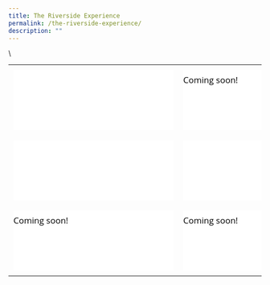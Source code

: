 ```yaml
---
title: The Riverside Experience
permalink: /the-riverside-experience/
description: ""
---
```

\

<table class="ccatbl" style="margin: 0px auto; outline: 0px; padding: 0px; display: block; width: auto !important; height: auto !important; border-collapse: collapse;"><tbody style="margin: 0px; outline: 0px; padding: 0px; display: block;"><tr style="margin: 0px; outline: 0px; padding: 0px; display: flex; justify-content: space-between;"><td style="margin: 0px; outline: 0px; padding: 10px; display: block; width: 318px;"><div class="iveo_pipe_pagetree_pinup iveo_gencon ive_eobj_center" width="290" style="margin: 0px; outline: 0px; padding: 0px; display: table; position: relative; clear: both; min-height: 10px; cursor: default; user-select: none; -webkit-tap-highlight-color: transparent; line-height: 24px !important; color: rgb(0, 0, 0); font-family: &quot;Open Sans&quot;, sans-serif; font-size: 17px; font-weight: 400; float: none !important; width: 290px;"><div class="ct-box  ct-simple-box  fx_none_ ive_droppable" style="margin: 0px; outline: 0px; padding: 0px; position: relative; width: 318px; box-sizing: border-box; background: transparent !important; color: rgb(0, 0, 0); line-height: 24px !important; font-family: &quot;Open Sans&quot;, sans-serif; font-size: 17px; font-weight: 400; overflow: visible;"><div class="picture_ " style="margin: 0px; outline: 0px; padding: 0px; line-height: 24px !important; color: rgb(0, 0, 0); font-family: &quot;Open Sans&quot;, sans-serif; font-size: 17px; font-weight: 400; position: relative; z-index: 10; width: 318px; box-sizing: border-box; display: block; overflow: hidden;"><img alt="Personalised Digital Learning Programme" src="https://riversidesec.moe.edu.sg/qql/slot/u178/2022/Riverside%20Experience/Photo%203.jpg" style="margin: 0px; outline: 0px; padding: 0px; border: 0px; max-width: 100%; width: 318px; vertical-align: bottom; pointer-events: none; height: 318px; position: absolute; top: 0px; left: 0px; object-fit: cover;"></div><div class="text_  left_" style="margin: 0px; outline: 0px; padding: 10px 0px; line-height: 24px !important; color: rgb(0, 0, 0); font-family: &quot;Open Sans&quot;, sans-serif; font-size: 17px; font-weight: 400; z-index: 20; width: 318px; position: relative; box-sizing: border-box; background: rgb(255, 255, 255);"><div class="title_ " style="margin: 0px; outline: 0px; padding: 0px; line-height: 24px; color: rgb(255, 255, 255); font-family: &quot;Open Sans&quot;, sans-serif; font-size: 18px; font-weight: 700; display: flex; width: 318px; height: 60px; position: absolute; top: -60px; left: 0px; justify-content: center; align-items: center; background: rgba(230, 20, 20, 0.8); text-transform: uppercase; opacity: 0;">PERSONALISED DIGITAL LEARNING PROGRAMME</div><div class="caption_ " style="margin: 0px; outline: 0px; padding: 0px; line-height: 20px; color: rgb(0, 0, 0); font-family: &quot;Open Sans&quot;, sans-serif; font-size: 17px; font-weight: 400; display: block; width: 308px; height: 100px; overflow: auto; text-align: left;"><br style="margin: 0px; outline: 0px; padding: 0px;"></div><div class="link_ " style="margin: 0px; outline: 0px; padding: 0px; line-height: 24px; color: inherit; font-family: &quot;Open Sans&quot;, sans-serif; font-size: 15.3px; font-weight: 400; word-break: break-all; position: static;"><a target="" href="https://riversidesec.moe.edu.sg/the-riverside-experience/personalised-digital-learning-programme" style="margin: 0px; outline: 0px; padding: 0px; color: inherit; font-weight: 400; text-decoration: underline; background: transparent; display: block; width: 318px; height: 60px; text-indent: -9999px; position: absolute; left: 0px; top: -80px;">Personalised Digital Learning Programme</a></div></div></div><div class="iveo_pipe" style="margin: 0px; outline: 0px; padding: 0px; position: absolute; top: -3000px; width: 0px; height: 0px; overflow: hidden; line-height: 24px !important; color: rgb(0, 0, 0); font-family: &quot;Open Sans&quot;, sans-serif; font-size: 17px; font-weight: 400;"><img align="center" width="290" id="call://pagetree/pinup" class="pipeobj" src="https://riversidesec.moe.edu.sg/pix/spacer.gif" alt="" style="margin: 0px; outline: 0px; padding: 0px; border: none; max-width: 100%; width: 290px;"></div></div></td><td style="margin: 0px; outline: 0px; padding: 10px; display: block; width: 318px;"><div class="iveo_pipe_pagetree_pinup iveo_gencon ive_eobj_center" width="290" style="margin: 0px; outline: 0px; padding: 0px; display: table; position: relative; clear: both; min-height: 10px; cursor: default; user-select: none; -webkit-tap-highlight-color: transparent; line-height: 24px !important; color: rgb(0, 0, 0); font-family: &quot;Open Sans&quot;, sans-serif; font-size: 17px; font-weight: 400; float: none !important; width: 290px;"><div class="ct-box  ct-simple-box  fx_none_ ive_droppable" style="margin: 0px; outline: 0px; padding: 0px; position: relative; width: 318px; box-sizing: border-box; background: transparent !important; color: rgb(0, 0, 0); line-height: 24px !important; font-family: &quot;Open Sans&quot;, sans-serif; font-size: 17px; font-weight: 400; overflow: visible;"><div class="picture_ " style="margin: 0px; outline: 0px; padding: 0px; line-height: 24px !important; color: rgb(0, 0, 0); font-family: &quot;Open Sans&quot;, sans-serif; font-size: 17px; font-weight: 400; position: relative; z-index: 10; width: 318px; box-sizing: border-box; display: block; overflow: hidden;"><img alt="Full Subject Based Banding" src="https://riversidesec.moe.edu.sg/qql/slot/u178/2022/Riverside%20Experience/sothumbnail5.jpg" style="margin: 0px; outline: 0px; padding: 0px; border: 0px; max-width: 100%; width: 318px; vertical-align: bottom; pointer-events: none; height: 318px; position: absolute; top: 0px; left: 0px; object-fit: cover;"></div><div class="text_  left_" style="margin: 0px; outline: 0px; padding: 10px 0px; line-height: 24px !important; color: rgb(0, 0, 0); font-family: &quot;Open Sans&quot;, sans-serif; font-size: 17px; font-weight: 400; z-index: 20; width: 318px; position: relative; box-sizing: border-box; background: rgb(255, 255, 255);"><div class="title_ " style="margin: 0px; outline: 0px; padding: 0px; line-height: 24px; color: rgb(255, 255, 255); font-family: &quot;Open Sans&quot;, sans-serif; font-size: 18px; font-weight: 700; display: flex; width: 318px; height: 60px; position: absolute; top: -60px; left: 0px; justify-content: center; align-items: center; background: rgba(230, 20, 20, 0.8); text-transform: uppercase; opacity: 0;">FULL SUBJECT BASED BANDING</div><div class="caption_ " style="margin: 0px; outline: 0px; padding: 0px; line-height: 20px; color: rgb(0, 0, 0); font-family: &quot;Open Sans&quot;, sans-serif; font-size: 17px; font-weight: 400; display: block; width: 318px; height: 100px; overflow: auto; text-align: left;">Coming soon!</div><div class="link_ " style="margin: 0px; outline: 0px; padding: 0px; line-height: 24px; color: inherit; font-family: &quot;Open Sans&quot;, sans-serif; font-size: 15.3px; font-weight: 400; word-break: break-all; position: static;"><a target="" href="https://riversidesec.moe.edu.sg/the-riverside-experience/full-subject-based-banding" style="margin: 0px; outline: 0px; padding: 0px; color: inherit; font-weight: 400; text-decoration: underline; background: transparent; display: block; width: 318px; height: 60px; text-indent: -9999px; position: absolute; left: 0px; top: -80px;">Full Subject Based Banding</a></div></div></div><div class="iveo_pipe" style="margin: 0px; outline: 0px; padding: 0px; position: absolute; top: -3000px; width: 0px; height: 0px; overflow: hidden; line-height: 24px !important; color: rgb(0, 0, 0); font-family: &quot;Open Sans&quot;, sans-serif; font-size: 17px; font-weight: 400;"><img align="center" width="290" id="call://pagetree/pinup" class="pipeobj" src="https://riversidesec.moe.edu.sg/pix/spacer.gif" alt="" style="margin: 0px; outline: 0px; padding: 0px; border: none; max-width: 100%; width: 290px;"></div></div></td><td style="margin: 0px; outline: 0px; padding: 10px; display: block; width: 318px;"><div class="iveo_pipe_pagetree_pinup iveo_gencon ive_eobj_center" width="290" style="margin: 0px; outline: 0px; padding: 0px; display: table; position: relative; clear: both; min-height: 10px; cursor: default; user-select: none; -webkit-tap-highlight-color: transparent; line-height: 24px !important; color: rgb(0, 0, 0); font-family: &quot;Open Sans&quot;, sans-serif; font-size: 17px; font-weight: 400; float: none !important; width: 290px;"><div class="ct-box  ct-simple-box  fx_none_ ive_droppable" style="margin: 0px; outline: 0px; padding: 0px; position: relative; width: 318px; box-sizing: border-box; background: transparent !important; color: rgb(0, 0, 0); line-height: 24px !important; font-family: &quot;Open Sans&quot;, sans-serif; font-size: 17px; font-weight: 400; overflow: visible;"><div class="picture_ " style="margin: 0px; outline: 0px; padding: 0px; line-height: 24px !important; color: rgb(0, 0, 0); font-family: &quot;Open Sans&quot;, sans-serif; font-size: 17px; font-weight: 400; position: relative; z-index: 10; width: 318px; box-sizing: border-box; display: block; overflow: hidden;"><img alt="Student Leadership" src="https://riversidesec.moe.edu.sg/qql/slot/u178/2022/Riverside%20Experience/Photo%203%20(1).jpg" style="margin: 0px; outline: 0px; padding: 0px; border: 0px; max-width: 100%; width: 318px; vertical-align: bottom; pointer-events: none; height: 318px; position: absolute; top: 0px; left: 0px; object-fit: cover;"></div><div class="text_  left_" style="margin: 0px; outline: 0px; padding: 10px 0px; line-height: 24px !important; color: rgb(0, 0, 0); font-family: &quot;Open Sans&quot;, sans-serif; font-size: 17px; font-weight: 400; z-index: 20; width: 318px; position: relative; box-sizing: border-box; background: rgb(255, 255, 255);"><div class="title_ " style="margin: 0px; outline: 0px; padding: 0px; line-height: 24px; color: rgb(255, 255, 255); font-family: &quot;Open Sans&quot;, sans-serif; font-size: 18px; font-weight: 700; display: flex; width: 318px; height: 60px; position: absolute; top: -60px; left: 0px; justify-content: center; align-items: center; background: rgba(230, 20, 20, 0.8); text-transform: uppercase; opacity: 0;">STUDENT LEADERSHIP</div><div class="caption_ " style="margin: 0px; outline: 0px; padding: 0px; line-height: 20px; color: rgb(0, 0, 0); font-family: &quot;Open Sans&quot;, sans-serif; font-size: 17px; font-weight: 400; display: block; width: 308px; height: 100px; overflow: auto; text-align: left;"><br style="margin: 0px; outline: 0px; padding: 0px;"></div><div class="link_ " style="margin: 0px; outline: 0px; padding: 0px; line-height: 24px; color: inherit; font-family: &quot;Open Sans&quot;, sans-serif; font-size: 15.3px; font-weight: 400; word-break: break-all; position: static;"><a target="" href="https://riversidesec.moe.edu.sg/the-riverside-experience/student-leadership" style="margin: 0px; outline: 0px; padding: 0px; color: inherit; font-weight: 400; text-decoration: underline; background: transparent; display: block; width: 318px; height: 60px; text-indent: -9999px; position: absolute; left: 0px; top: -80px;">Student Leadership</a></div></div></div><div class="iveo_pipe" style="margin: 0px; outline: 0px; padding: 0px; position: absolute; top: -3000px; width: 0px; height: 0px; overflow: hidden; line-height: 24px !important; color: rgb(0, 0, 0); font-family: &quot;Open Sans&quot;, sans-serif; font-size: 17px; font-weight: 400;"><img align="center" width="290" id="call://pagetree/pinup" class="pipeobj" src="https://riversidesec.moe.edu.sg/pix/spacer.gif" alt="" style="margin: 0px; outline: 0px; padding: 0px; border: none; max-width: 100%; width: 290px;"></div></div></td></tr><tr style="margin: 0px; outline: 0px; padding: 0px; display: flex; justify-content: space-between;"><td style="margin: 0px; outline: 0px; padding: 10px; display: block; width: 318px;"><div class="iveo_pipe_pagetree_pinup iveo_gencon ive_eobj_center" width="290" style="margin: 0px; outline: 0px; padding: 0px; display: table; position: relative; clear: both; min-height: 10px; cursor: default; user-select: none; -webkit-tap-highlight-color: transparent; line-height: 24px !important; color: rgb(0, 0, 0); font-family: &quot;Open Sans&quot;, sans-serif; font-size: 17px; font-weight: 400; float: none !important; width: 290px;"><div class="ct-box  ct-simple-box  fx_none_ ive_droppable" style="margin: 0px; outline: 0px; padding: 0px; position: relative; width: 318px; box-sizing: border-box; background: transparent !important; color: rgb(0, 0, 0); line-height: 24px !important; font-family: &quot;Open Sans&quot;, sans-serif; font-size: 17px; font-weight: 400; overflow: visible;"><div class="picture_ " style="margin: 0px; outline: 0px; padding: 0px; line-height: 24px !important; color: rgb(0, 0, 0); font-family: &quot;Open Sans&quot;, sans-serif; font-size: 17px; font-weight: 400; position: relative; z-index: 10; width: 318px; box-sizing: border-box; display: block; overflow: hidden;"><img alt="Applied Learning Programme" src="https://riversidesec.moe.edu.sg/qql/slot/u178/2022/Riverside%20Experience/photo%204.jpg" style="margin: 0px; outline: 0px; padding: 0px; border: 0px; max-width: 100%; width: 318px; vertical-align: bottom; pointer-events: none; height: 318px; position: absolute; top: 0px; left: 0px; object-fit: cover;"></div><div class="text_  left_" style="margin: 0px; outline: 0px; padding: 10px 0px; line-height: 24px !important; color: rgb(0, 0, 0); font-family: &quot;Open Sans&quot;, sans-serif; font-size: 17px; font-weight: 400; z-index: 20; width: 318px; position: relative; box-sizing: border-box; background: rgb(255, 255, 255);"><div class="title_ " style="margin: 0px; outline: 0px; padding: 0px; line-height: 24px; color: rgb(255, 255, 255); font-family: &quot;Open Sans&quot;, sans-serif; font-size: 18px; font-weight: 700; display: flex; width: 318px; height: 60px; position: absolute; top: -60px; left: 0px; justify-content: center; align-items: center; background: rgba(230, 20, 20, 0.8); text-transform: uppercase; opacity: 0;">APPLIED LEARNING PROGRAMME</div><div class="caption_ " style="margin: 0px; outline: 0px; padding: 0px; line-height: 20px; color: rgb(0, 0, 0); font-family: &quot;Open Sans&quot;, sans-serif; font-size: 17px; font-weight: 400; display: block; width: 308px; height: 100px; overflow: auto; text-align: left;"></div><div class="link_ " style="margin: 0px; outline: 0px; padding: 0px; line-height: 24px; color: inherit; font-family: &quot;Open Sans&quot;, sans-serif; font-size: 15.3px; font-weight: 400; word-break: break-all; position: static;"><a target="" href="https://riversidesec.moe.edu.sg/the-riverside-experience/applied-learning-programme" style="margin: 0px; outline: 0px; padding: 0px; color: inherit; font-weight: 400; text-decoration: underline; background: transparent; display: block; width: 318px; height: 60px; text-indent: -9999px; position: absolute; left: 0px; top: -80px;">Applied Learning Programme</a></div></div></div><div class="iveo_pipe" style="margin: 0px; outline: 0px; padding: 0px; position: absolute; top: -3000px; width: 0px; height: 0px; overflow: hidden; line-height: 24px !important; color: rgb(0, 0, 0); font-family: &quot;Open Sans&quot;, sans-serif; font-size: 17px; font-weight: 400;"><img align="center" width="290" id="call://pagetree/pinup" class="pipeobj" src="https://riversidesec.moe.edu.sg/pix/spacer.gif" alt="" style="margin: 0px; outline: 0px; padding: 0px; border: none; max-width: 100%; width: 290px;"></div></div></td><td style="margin: 0px; outline: 0px; padding: 10px; display: block; width: 318px;"><div class="iveo_pipe_pagetree_pinup iveo_gencon ive_eobj_center" width="290" style="margin: 0px; outline: 0px; padding: 0px; display: table; position: relative; clear: both; min-height: 10px; cursor: default; user-select: none; -webkit-tap-highlight-color: transparent; line-height: 24px !important; color: rgb(0, 0, 0); font-family: &quot;Open Sans&quot;, sans-serif; font-size: 17px; font-weight: 400; float: none !important; width: 290px;"><div class="ct-box  ct-simple-box  fx_none_ ive_droppable" style="margin: 0px; outline: 0px; padding: 0px; position: relative; width: 318px; box-sizing: border-box; background: transparent !important; color: rgb(0, 0, 0); line-height: 24px !important; font-family: &quot;Open Sans&quot;, sans-serif; font-size: 17px; font-weight: 400; overflow: visible;"><div class="picture_ " style="margin: 0px; outline: 0px; padding: 0px; line-height: 24px !important; color: rgb(0, 0, 0); font-family: &quot;Open Sans&quot;, sans-serif; font-size: 17px; font-weight: 400; position: relative; z-index: 10; width: 318px; box-sizing: border-box; display: block; overflow: hidden;"><img alt="Learning for Life Programme" src="https://riversidesec.moe.edu.sg/qql/slot/u178/2022/Riverside%20Experience/6%20-%20thumbnail.png" style="margin: 0px; outline: 0px; padding: 0px; border: 0px; max-width: 100%; width: 318px; vertical-align: bottom; pointer-events: none; height: 318px; position: absolute; top: 0px; left: 0px; object-fit: cover;"></div><div class="text_  left_" style="margin: 0px; outline: 0px; padding: 10px 0px; line-height: 24px !important; color: rgb(0, 0, 0); font-family: &quot;Open Sans&quot;, sans-serif; font-size: 17px; font-weight: 400; z-index: 20; width: 318px; position: relative; box-sizing: border-box; background: rgb(255, 255, 255);"><div class="title_ " style="margin: 0px; outline: 0px; padding: 0px; line-height: 24px; color: rgb(255, 255, 255); font-family: &quot;Open Sans&quot;, sans-serif; font-size: 18px; font-weight: 700; display: flex; width: 318px; height: 60px; position: absolute; top: -60px; left: 0px; justify-content: center; align-items: center; background: rgba(230, 20, 20, 0.8); text-transform: uppercase; opacity: 0;">LEARNING FOR LIFE PROGRAMME</div><div class="caption_ " style="margin: 0px; outline: 0px; padding: 0px; line-height: 20px; color: rgb(0, 0, 0); font-family: &quot;Open Sans&quot;, sans-serif; font-size: 17px; font-weight: 400; display: block; width: 308px; height: 100px; overflow: auto; text-align: left;"><br style="margin: 0px; outline: 0px; padding: 0px;"></div><div class="link_ " style="margin: 0px; outline: 0px; padding: 0px; line-height: 24px; color: inherit; font-family: &quot;Open Sans&quot;, sans-serif; font-size: 15.3px; font-weight: 400; word-break: break-all; position: static;"><a target="" href="https://riversidesec.moe.edu.sg/the-riverside-experience/learning-for-life-programme" style="margin: 0px; outline: 0px; padding: 0px; color: inherit; font-weight: 400; text-decoration: underline; background: transparent; display: block; width: 318px; height: 60px; text-indent: -9999px; position: absolute; left: 0px; top: -80px;">Learning for Life Programme</a></div></div></div><div class="iveo_pipe" style="margin: 0px; outline: 0px; padding: 0px; position: absolute; top: -3000px; width: 0px; height: 0px; overflow: hidden; line-height: 24px !important; color: rgb(0, 0, 0); font-family: &quot;Open Sans&quot;, sans-serif; font-size: 17px; font-weight: 400;"><img align="center" width="290" id="call://pagetree/pinup" class="pipeobj" src="https://riversidesec.moe.edu.sg/pix/spacer.gif" alt="" style="margin: 0px; outline: 0px; padding: 0px; border: none; max-width: 100%; width: 290px;"></div></div></td><td style="margin: 0px; outline: 0px; padding: 10px; display: block; width: 318px;"><div class="iveo_pipe_pagetree_pinup iveo_gencon ive_eobj_center" width="290" style="margin: 0px; outline: 0px; padding: 0px; display: table; position: relative; clear: both; min-height: 10px; cursor: default; user-select: none; -webkit-tap-highlight-color: transparent; line-height: 24px !important; color: rgb(0, 0, 0); font-family: &quot;Open Sans&quot;, sans-serif; font-size: 17px; font-weight: 400; float: none !important; width: 290px;"><div class="ct-box  ct-simple-box  fx_none_ ive_droppable" style="margin: 0px; outline: 0px; padding: 0px; position: relative; width: 318px; box-sizing: border-box; background: transparent !important; color: rgb(0, 0, 0); line-height: 24px !important; font-family: &quot;Open Sans&quot;, sans-serif; font-size: 17px; font-weight: 400; overflow: visible;"><div class="picture_ " style="margin: 0px; outline: 0px; padding: 0px; line-height: 24px !important; color: rgb(0, 0, 0); font-family: &quot;Open Sans&quot;, sans-serif; font-size: 17px; font-weight: 400; position: relative; z-index: 10; width: 318px; box-sizing: border-box; display: block; overflow: hidden;"><img alt="Riverside Integrated Skills Experience" src="https://riversidesec.moe.edu.sg/qql/slot/u178/2022/Riverside%20Experience/Photo%203%20-%20Sec%203%20AOH.jpg" style="margin: 0px; outline: 0px; padding: 0px; border: 0px; max-width: 100%; width: 318px; vertical-align: bottom; pointer-events: none; height: 318px; position: absolute; top: 0px; left: 0px; object-fit: cover;"></div><div class="text_  left_" style="margin: 0px; outline: 0px; padding: 10px 0px; line-height: 24px !important; color: rgb(0, 0, 0); font-family: &quot;Open Sans&quot;, sans-serif; font-size: 17px; font-weight: 400; z-index: 20; width: 318px; position: relative; box-sizing: border-box; background: rgb(255, 255, 255);"><div class="title_ " style="margin: 0px; outline: 0px; padding: 0px; line-height: 24px; color: rgb(255, 255, 255); font-family: &quot;Open Sans&quot;, sans-serif; font-size: 18px; font-weight: 700; display: flex; width: 318px; height: 60px; position: absolute; top: -60px; left: 0px; justify-content: center; align-items: center; background: rgba(230, 20, 20, 0.8); text-transform: uppercase; opacity: 0;">RIVERSIDE INTEGRATED SKILLS EXPERIENCE</div><div class="caption_ " style="margin: 0px; outline: 0px; padding: 0px; line-height: 20px; color: rgb(0, 0, 0); font-family: &quot;Open Sans&quot;, sans-serif; font-size: 17px; font-weight: 400; display: block; width: 308px; height: 100px; overflow: auto; text-align: left;"><br style="margin: 0px; outline: 0px; padding: 0px;"></div><div class="link_ " style="margin: 0px; outline: 0px; padding: 0px; line-height: 24px; color: inherit; font-family: &quot;Open Sans&quot;, sans-serif; font-size: 15.3px; font-weight: 400; word-break: break-all; position: static;"><a target="" href="https://riversidesec.moe.edu.sg/the-riverside-experience/riverside-integrated-skills-experience" style="margin: 0px; outline: 0px; padding: 0px; color: inherit; font-weight: 400; text-decoration: underline; background: transparent; display: block; width: 318px; height: 60px; text-indent: -9999px; position: absolute; left: 0px; top: -80px;">Riverside Integrated Skills Experience</a></div></div></div><div class="iveo_pipe" style="margin: 0px; outline: 0px; padding: 0px; position: absolute; top: -3000px; width: 0px; height: 0px; overflow: hidden; line-height: 24px !important; color: rgb(0, 0, 0); font-family: &quot;Open Sans&quot;, sans-serif; font-size: 17px; font-weight: 400;"><img align="center" width="290" id="call://pagetree/pinup" class="pipeobj" src="https://riversidesec.moe.edu.sg/pix/spacer.gif" alt="" style="margin: 0px; outline: 0px; padding: 0px; border: none; max-width: 100%; width: 290px;"></div></div></td></tr><tr style="margin: 0px; outline: 0px; padding: 0px; display: flex; justify-content: space-between;"><td style="margin: 0px; outline: 0px; padding: 10px; display: block; width: 318px;"><div class="iveo_pipe_pagetree_pinup iveo_gencon ive_eobj_center" width="290" style="margin: 0px; outline: 0px; padding: 0px; display: table; position: relative; clear: both; min-height: 10px; cursor: default; user-select: none; -webkit-tap-highlight-color: transparent; line-height: 24px !important; color: rgb(0, 0, 0); font-family: &quot;Open Sans&quot;, sans-serif; font-size: 17px; font-weight: 400; float: none !important; width: 290px;"><div class="ct-box  ct-simple-box  fx_none_ ive_droppable" style="margin: 0px; outline: 0px; padding: 0px; position: relative; width: 318px; box-sizing: border-box; background: transparent !important; color: rgb(0, 0, 0); line-height: 24px !important; font-family: &quot;Open Sans&quot;, sans-serif; font-size: 17px; font-weight: 400; overflow: visible;"><div class="picture_ " style="margin: 0px; outline: 0px; padding: 0px; line-height: 24px !important; color: rgb(0, 0, 0); font-family: &quot;Open Sans&quot;, sans-serif; font-size: 17px; font-weight: 400; position: relative; z-index: 10; width: 318px; box-sizing: border-box; display: block; overflow: hidden;"><img alt="Work Experience Programme" src="https://riversidesec.moe.edu.sg/qql/slot/u178/2022/Riverside%20Experience/A-seemingly-simple-task-requires-great-precision.jpg" style="margin: 0px; outline: 0px; padding: 0px; border: 0px; max-width: 100%; width: 318px; vertical-align: bottom; pointer-events: none; height: 318px; position: absolute; top: 0px; left: 0px; object-fit: cover;"></div><div class="text_  left_" style="margin: 0px; outline: 0px; padding: 10px 0px; line-height: 24px !important; color: rgb(0, 0, 0); font-family: &quot;Open Sans&quot;, sans-serif; font-size: 17px; font-weight: 400; z-index: 20; width: 318px; position: relative; box-sizing: border-box; background: rgb(255, 255, 255);"><div class="title_ " style="margin: 0px; outline: 0px; padding: 0px; line-height: 24px; color: rgb(255, 255, 255); font-family: &quot;Open Sans&quot;, sans-serif; font-size: 18px; font-weight: 700; display: flex; width: 318px; height: 60px; position: absolute; top: -60px; left: 0px; justify-content: center; align-items: center; background: rgba(230, 20, 20, 0.8); text-transform: uppercase; opacity: 0;">WORK EXPERIENCE PROGRAMME</div><div class="caption_ " style="margin: 0px; outline: 0px; padding: 0px; line-height: 20px; color: rgb(0, 0, 0); font-family: &quot;Open Sans&quot;, sans-serif; font-size: 17px; font-weight: 400; display: block; width: 318px; height: 100px; overflow: auto; text-align: left;">Coming soon!</div><div class="link_ " style="margin: 0px; outline: 0px; padding: 0px; line-height: 24px; color: inherit; font-family: &quot;Open Sans&quot;, sans-serif; font-size: 15.3px; font-weight: 400; word-break: break-all; position: static;"><a target="" href="https://riversidesec.moe.edu.sg/the-riverside-experience/work-experience-programme" style="margin: 0px; outline: 0px; padding: 0px; color: inherit; font-weight: 400; text-decoration: underline; background: transparent; display: block; width: 318px; height: 60px; text-indent: -9999px; position: absolute; left: 0px; top: -80px;">Work Experience Programme</a></div></div></div><div class="iveo_pipe" style="margin: 0px; outline: 0px; padding: 0px; position: absolute; top: -3000px; width: 0px; height: 0px; overflow: hidden; line-height: 24px !important; color: rgb(0, 0, 0); font-family: &quot;Open Sans&quot;, sans-serif; font-size: 17px; font-weight: 400;"><img align="center" width="290" id="call://pagetree/pinup" class="pipeobj" src="https://riversidesec.moe.edu.sg/pix/spacer.gif" alt="" style="margin: 0px; outline: 0px; padding: 0px; border: none; max-width: 100%; width: 290px;"></div></div></td><td style="margin: 0px; outline: 0px; padding: 10px; display: block; width: 318px;"><div class="iveo_pipe_pagetree_pinup iveo_gencon ive_eobj_center" width="290" style="margin: 0px; outline: 0px; padding: 0px; display: table; position: relative; clear: both; min-height: 10px; cursor: default; user-select: none; -webkit-tap-highlight-color: transparent; line-height: 24px !important; color: rgb(0, 0, 0); font-family: &quot;Open Sans&quot;, sans-serif; font-size: 17px; font-weight: 400; float: none !important; width: 290px;"><div class="ct-box  ct-simple-box  fx_none_ ive_droppable" style="margin: 0px; outline: 0px; padding: 0px; position: relative; width: 318px; box-sizing: border-box; background: transparent !important; color: rgb(0, 0, 0); line-height: 24px !important; font-family: &quot;Open Sans&quot;, sans-serif; font-size: 17px; font-weight: 400; overflow: visible;"><div class="picture_ " style="margin: 0px; outline: 0px; padding: 0px; line-height: 24px !important; color: rgb(0, 0, 0); font-family: &quot;Open Sans&quot;, sans-serif; font-size: 17px; font-weight: 400; position: relative; z-index: 10; width: 318px; box-sizing: border-box; display: block; overflow: hidden;"><img alt="Internationalisation" src="https://riversidesec.moe.edu.sg/qql/slot/u178/2022/Riverside%20Experience/Photo%201%20.jpeg" style="margin: 0px; outline: 0px; padding: 0px; border: 0px; max-width: 100%; width: 318px; vertical-align: bottom; pointer-events: none; height: 318px; position: absolute; top: 0px; left: 0px; object-fit: cover;"></div><div class="text_  left_" style="margin: 0px; outline: 0px; padding: 10px 0px; line-height: 24px !important; color: rgb(0, 0, 0); font-family: &quot;Open Sans&quot;, sans-serif; font-size: 17px; font-weight: 400; z-index: 20; width: 318px; position: relative; box-sizing: border-box; background: rgb(255, 255, 255);"><div class="title_ " style="margin: 0px; outline: 0px; padding: 0px; line-height: 24px; color: rgb(255, 255, 255); font-family: &quot;Open Sans&quot;, sans-serif; font-size: 18px; font-weight: 700; display: flex; width: 318px; height: 60px; position: absolute; top: -60px; left: 0px; justify-content: center; align-items: center; background: rgba(230, 20, 20, 0.8); text-transform: uppercase; opacity: 0;">INTERNATIONALISATION</div><div class="caption_ " style="margin: 0px; outline: 0px; padding: 0px; line-height: 20px; color: rgb(0, 0, 0); font-family: &quot;Open Sans&quot;, sans-serif; font-size: 17px; font-weight: 400; display: block; width: 318px; height: 100px; overflow: auto; text-align: left;">Coming soon!</div><div class="link_ " style="margin: 0px; outline: 0px; padding: 0px; line-height: 24px; color: inherit; font-family: &quot;Open Sans&quot;, sans-serif; font-size: 15.3px; font-weight: 400; word-break: break-all; position: static;"><a target="" href="https://riversidesec.moe.edu.sg/the-riverside-experience/internationalisation-programme" style="margin: 0px; outline: 0px; padding: 0px; color: inherit; font-weight: 400; text-decoration: underline; background: transparent; display: block; width: 318px; height: 60px; text-indent: -9999px; position: absolute; left: 0px; top: -80px;">Internationalisation</a></div></div></div><div class="iveo_pipe" style="margin: 0px; outline: 0px; padding: 0px; position: absolute; top: -3000px; width: 0px; height: 0px; overflow: hidden; line-height: 24px !important; color: rgb(0, 0, 0); font-family: &quot;Open Sans&quot;, sans-serif; font-size: 17px; font-weight: 400;"><img align="center" width="290" id="call://pagetree/pinup" class="pipeobj" src="https://riversidesec.moe.edu.sg/pix/spacer.gif" alt="" style="margin: 0px; outline: 0px; padding: 0px; border: none; max-width: 100%; width: 290px;"></div></div></td><td style="margin: 0px; outline: 0px; padding: 10px; display: block; width: 318px;">&nbsp;</td></tr></tbody></table>